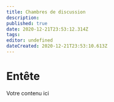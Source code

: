 ```yaml
---
title: Chambres de discussion
description: 
published: true
date: 2020-12-21T23:53:12.314Z
tags: 
editor: undefined
dateCreated: 2020-12-21T23:53:10.613Z
---
```


# Entête
Votre contenu ici